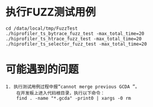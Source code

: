 # 执行FUZZ测试用例
    cd /data/local/tmp/FuzzTest
    ./hiprofiler_ts_bytrace_fuzz_test -max_total_time=20
    ./hiprofiler_ts_htrace_fuzz_test -max_total_time=20
    ./hiprofiler_ts_selector_fuzz_test -max_total_time=20

# 可能遇到的问题
    1. 执行测试用例过程中报“cannot merge previous GCDA ”。
        在开发板上进入代码根目录，执行以下命令：
        find . -name "*.gcda" -print0 | xargs -0 rm

